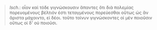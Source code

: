 

>  *Isch.*: οἷον καὶ τόδε γιγνώσκουσιν ἅπαντες ὅτι διὰ πολεμίας πορευομένους βέλτιόν ἐστι τεταγμένους πορεύεσθαι οὕτως ὡς ἂν ἄριστα μάχοιντο, εἰ δέοι. τοῦτο τοίνυν γιγνώσκοντες οἱ μὲν ποιοῦσιν οὕτως οἱ δ' οὐ ποιοῦσι.